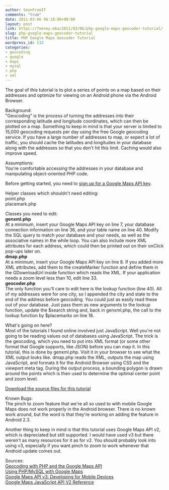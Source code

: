 ```yaml
---
author: SeanFromIT
comments: "true"
date: 2011-03-06 06:18:00+00:00
layout: post
link: https://feeney.mba/2011/03/06/php-google-maps-geocoder-tutorial/
slug: php-google-maps-geocoder-tutorial
title: PHP Google Maps Geocoder Tutorial
wordpress_id: 113
categories:
- geocoding
- google
- maps
- mysql
- php
- xml
---
```


The goal of this tutorial is to plot a series of points on a map based on their addresses and optimize for viewing on an Android phone via the Android Browser.  
  
Background:  
"Geocoding" is the process of turning the addresses into their corresponding latitude and longitude coordinates, which can then be plotted on a map. Something to keep in mind is that your server is limited to 15,000 geocoding requests per day using the free Google geocoding service. If you have a large number of addresses to map, or expect a lot of traffic, you should cache the latitudes and longitudes in your database along with the addresses so that you don't hit this limit. Caching would also improve speed.  
  
Assumptions:  
You're comfortable accessing the addresses in your database and manipulating object-oriented PHP code.  
  
Before getting started, you need to [sign up for a Google Maps API key](http://code.google.com/apis/maps/signup.html).  
  
Helper classes which shouldn't need editing:  
point.php  
placemark.php  
  
Classes you need to edit:  
**genxml.php**  
At a minimum, insert your Google Maps API key on line 7, your database connection information on line 36, and your table name on line 40. Modify the SQL query to match your database and your needs, as well as the associative names in the while loop. You can also include more XML attributes for each address, which could then be printed out on their onClick pop-ups later on.  
**dmap.php**  
At a minimum, insert your Google Maps API key on line 8. If you added more XML attributes, add them to the createMarker function and define them in the GDownloadUrl inside function which reads the XML. If your application needs a zoom level less than 10, edit line 33.  
**geocoder.php**  
The only function you'll care to edit here is the lookup function (line 40). All of my addresses were for one city, so I appended the city and state to the end of the address before geocoding. You could just as easily read these out of your database. Just pass them as new arguments to the lookup function, update the $search string and, back in genxml.php, the call to the lookup function by $placemarks on line 18.  
  
What's going on here?  
Most of the tutorials I found online involved just JavaScript. Well you're not going to be reading values out of databases using JavaScript. The trick is the geocoding, which you need to put into XML format (or some other format that Google supports, like JSON) before you can map it. In this tutorial, this is done by genxml.php. Visit it in your browser to see what the XML output looks like. dmap.php reads the XML, outputs the map using JavaScript, and formats it for the Android Browser using CSS and the viewport meta tag. During the output process, a bounding polygon is drawn around the points which is then used to determine the optimal center point and zoom level.  
  
[Download the source files for this tutorial](https://github.com/SeanFromIT/tutorials/tree/master/gmaps)
  
Known Bugs:  
The pinch to zoom feature that we're all so used to with mobile Google Maps does not work properly in the Android browser. There is no known work around, but the word is that they're working on adding the feature in Android 2.3.  
  
Another thing to keep in mind is that this tutorial uses Google Maps API v2, which is depreciated but still supported. I would have used v3 but there weren't as many resources for it as for v2. You should probably look into using v3, especially if you want pinch to zoom to work whenever that Android update comes out.  
  
Sources:  
[Geocoding with PHP and the Google Maps API](http://www.phpriot.com/articles/google-maps-geocoding)  
[Using PHP/MySQL with Google Maps](http://code.google.com/apis/maps/articles/phpsqlajax.html)  
[Google Maps API v3: Developing for Mobile Devices](http://blogs.missouristate.edu/web/2010/05/12/google-maps-api-v3-developing-for-mobile-devices/)  
[Google Maps JavaScript API V2 Reference](http://code.google.com/apis/maps/documentation/javascript/v2/reference.html)
